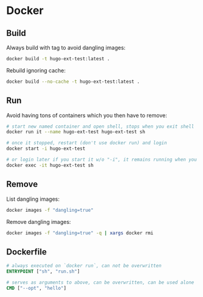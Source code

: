 # Docker

## Build

Always build with tag to avoid dangling images:

```sh
docker build -t hugo-ext-test:latest .
```

Rebuild ignoring cache:

```sh
docker build --no-cache -t hugo-ext-test:latest .
```

## Run

Avoid having tons of containers which you then have to remove:

```sh
# start new named container and open shell, stops when you exit shell
docker run it --name hugo-ext-test hugo-ext-test sh

# once it stopped, restart (don't use docker run) and login
docker start -i hugo-ext-test

# or login later if you start it w/o "-i", it remains running when you exit
docker exec -it hugo-ext-test sh
```

## Remove

List dangling images:

```sh
docker images -f "dangling=true"
```

Remove dangling images:

```sh
docker images -f "dangling=true" -q | xargs docker rmi
```

## Dockerfile

```Dockerfile
# always executed on `docker run`, can not be overwritten
ENTRYPOINT ["sh", "run.sh"]

# serves as arguments to above, can be overwritten, can be used alone
CMD ["--opt", "hello"]
```
